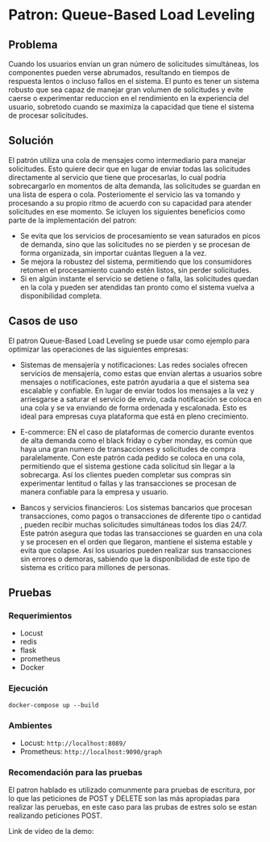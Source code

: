 
# Patron: Queue-Based Load Leveling

## Problema
Cuando los usuarios envían un gran número de solicitudes simultáneas, los componentes pueden verse abrumados,
resultando en tiempos de respuesta lentos o incluso fallos en el sistema. El punto es 
tener un sistema robusto que sea capaz de manejar gran volumen de solicitudes y evite caerse o experimentar
reduccion en el rendimiento en la experiencia del usuario, sobretodo 
cuando se maximiza la capacidad que tiene el sistema de procesar solicitudes.
## Solución
El patrón utiliza una cola de mensajes como intermediario para manejar solicitudes. Esto quiere decir que en lugar de enviar todas las solicitudes directamente al servicio que tiene que procesarlas, lo cual podría sobrecargarlo en momentos de alta demanda, las solicitudes se guardan en una lista de espera o cola. Posteriomente el servicio las va tomando y procesando a su propio ritmo de acuerdo con su capacidad para atender solicitudes en ese momento. Se icluyen los siguientes beneficios como parte de la implementación del patron:
- Se evita que los servicios de procesamiento se vean saturados en picos de demanda, sino que las solicitudes no se pierden y se procesan de forma organizada, sin importar cuántas lleguen a la vez.
- Se mejora la robustez del sistema, permitiendo que los consumidores retomen el procesamiento cuando estén listos, sin perder solicitudes.
- Si en algún instante el servicio se detiene o falla, las solicitudes quedan en la cola y pueden ser atendidas tan pronto como el sistema vuelva a disponibilidad completa.

## Casos de uso
El patron Queue-Based Load Leveling se puede usar como ejemplo para optimizar las operaciones de las siguientes empresas:

- Sistemas de mensajería y notificaciones: Las redes sociales ofrecen servicios de mensajería, como estas que envían alertas a usuarios sobre mensajes o notificaciones, este patrón ayudaria a que el sistema sea escalable y confiable. En lugar de enviar todos los mensajes a la vez y arriesgarse a saturar el servicio de envío, cada notificación se coloca en una cola y se va enviando de forma ordenada y escalonada. Esto es ideal para empresas cuya plataforma que está en pleno crecimiento.

- E-commerce: EN el caso de plataformas de comercio durante eventos de alta demanda como el black friday o cyber monday, es común que haya una gran numero de transacciones y solicitudes de compra paralelamente. Con este patrón cada pedido se coloca en una cola, permitiendo que el sistema gestione cada solicitud sin llegar a la sobrecarga. Así los clientes pueden completar sus compras sin experimentar lentitud o fallas y las transacciones se procesan de manera confiable para la empresa y usuario.
- Bancos y servicios financieros: Los sistemas bancarios que procesan transacciones, como pagos o transacciones de diferente tipo o cantidad , pueden recibir muchas solicitudes simultáneas todos los dias 24/7. Este patrón asegura que todas las transacciones se guarden en una cola y se procesen en el orden que llegaron, mantiene el sistema estable y evita que colapse. Así los usuarios pueden realizar sus transacciones sin errores o demoras, sabiendo que la disponibilidad de este tipo de sistema es critico para millones de personas.

## Pruebas

### Requerimientos
- Locust
- redis
- flask
- prometheus
- Docker

### Ejecución

```
docker-compose up --build
```

### Ambientes
- Locust: ``http://localhost:8089/ ``
- Prometheus: `` http://localhost:9090/graph ``

### Recomendación para las pruebas
El patron hablado es utilizado comunmente para pruebas de escritura, por lo que las peticiones de POST y DELETE son las más
apropiadas para  realizar las peruebas, en este caso para las prubas de estres solo se estan realizando peticiones POST.

Link de video de la demo:
